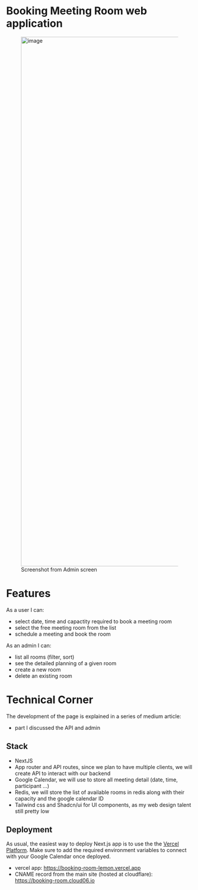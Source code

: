 # Booking Meeting Room web application

<figure>
  <img width="1429" alt="image" src="https://github.com/user-attachments/assets/b31c219f-7206-4119-a441-0ab969fbd5f3" alt="admin screenshot">
  <figcaption>Screenshot from Admin screen</figcaption>
</figure>


# Features
As a user I can:
- select date, time and capactity required to book a meeting room
- select the free meeting room from the list
- schedule a meeting and book the room

As an admin I can:
- list all rooms (filter, sort)
- see the detailed planning of a given room
- create a new room
- delete an existing room

# Technical Corner

The development of the page is explained in a series of medium article:
- part I discussed the API and admin 

## Stack

- NextJS 
- App router and API routes, since we plan to have multiple clients, we will create API to interact with our backend
- Google Calendar, we will use to store all meeting detail (date, time, participant …)
- Redis, we will store the list of available rooms in redis along with their capacity and the google calendar ID
- Tailwind css and Shadcn/ui for UI components, as my web design talent still pretty low

## Deployment

As usual, the easiest way to deploy Next.js app is to use the the [Vercel Platform](https://vercel.com/new). Make sure to add the required environment variables to connect with your Google Calendar once deployed.

- vercel app: https://booking-room-lemon.vercel.app
- CNAME record from the main site (hosted at cloudflare): https://booking-room.cloud06.io
